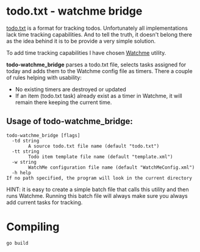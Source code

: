 # todo.txt - watchme bridge

[todo.txt](http://todotxt.org/) is a format for tracking todos. Unfortunately all implementations lack time tracking capabilities. And to tell the truth, it doesn't belong there as the idea behind it is to be provide a very simple solution.

To add time tracking capabilities I have chosen [Watchme](http://www.flamebrain.com/download-watchme/) utility.

**todo-watchme_bridge** parses a todo.txt file, selects tasks assigned for today and adds them to the Watchme config file as timers. There a couple of rules helping with usability:

- No existing timers are destroyed or updated
- If an item (todo.txt task) already exist as a timer in Watchme, it will remain there keeping the current time.

## Usage of todo-watchme_bridge:

```
todo-watchme_bridge [flags]  
  -td string  
        A source todo.txt file name (default "todo.txt")  
  -tt string
        Todo item template file name (default "template.xml")
  -w string
        WatchMe configuration file name (default "WatchMeConfig.xml")
  -h help
If no path specified, the program will look in the current directory
```
HINT: it is easy to create a simple batch file that calls this utility and then runs Watchme. Running this batch file will always make sure you always add current tasks for tracking.

# Compiling

```
go build
```

